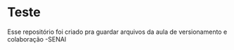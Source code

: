 # Teste
Esse repositório foi criado pra guardar arquivos da aula de versionamento e colaboração -SENAI
